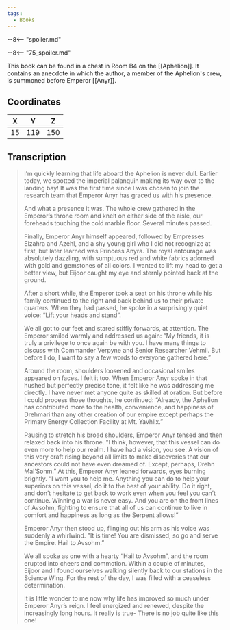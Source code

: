 ```yaml
---
tags:
  - Books
---
```


--8<-- "spoiler.md"

--8<-- "75_spoiler.md"

This book can be found in a chest in Room B4 on the [[Aphelion]]. It contains an anecdote in which the author, a member of the Aphelion's crew, is summoned before Emperor [[Anyr]].

## Coordinates
| **X** | **Y** | **Z** |
| :---: | :---: | :---: |
|  15   |  119  |  150  |

## Transcription
> I’m quickly learning that life aboard the Aphelion is never dull. Earlier today, we spotted the imperial palanquin making its way over to the landing bay! It was the first time since I was chosen to join the research team that Emperor Anyr has graced us with his presence.
>
> And what a presence it was. The whole crew gathered in the Emperor’s throne room and knelt on either side of the aisle, our foreheads touching the cold marble floor. Several minutes passed.
>
> Finally, Emperor Anyr himself appeared, followed by Empresses Elzahra and Azehl, and a shy young girl who I did not recognize at first, but later learned was Princess Anyra. The royal entourage was absolutely dazzling, with sumptuous red and white fabrics adorned with gold and gemstones of all colors. I wanted to lift my head to get a better view, but Eijoor caught my eye and sternly pointed back at the ground.
>
> After a short while, the Emperor took a seat on his throne while his family continued to the right and back behind us to their private quarters. When they had passed, he spoke in a surprisingly quiet voice: “Lift your heads and stand”.
>
> We all got to our feet and stared stiffly forwards, at attention. The Emperor smiled warmly and addressed us again: “My friends, it is truly a privilege to once again be with you. I have many things to discuss with Commander Verpyne and Senior Researcher Vehmil. But before I do, I want to say a few words to everyone gathered here.”
>
> Around the room, shoulders loosened and occasional smiles appeared on faces. I felt it too. When Emperor Anyr spoke in that hushed but perfectly precise tone, it felt like he was  addressing me directly. I have never met anyone quite as skilled at oration. But before I could process those thoughts, he continued: “Already, the Aphelion has contributed more to the health, convenience, and happiness of Drehmari than any other creation of our empire except perhaps the Primary Energy Collection Facility at Mt. Yavhlix.”
>
> Pausing to stretch his broad shoulders, Emperor Anyr tensed and then relaxed back into his throne. "I think, however, that this vessel can do even more to help our realm. I have had a vision, you see. A vision of this very craft rising beyond all limits to make discoveries that our ancestors could not have even dreamed of. Except, perhaps, Drehn Mal’Sohm.” At this, Emperor Anyr leaned forwards, eyes burning brightly. “I want you to help me. Anything you can do to help your superiors on this vessel, do it to the best of your ability. Do it right, and don’t hesitate to get back to work even when you feel you can’t continue. Winning a war is never easy. And you are on the front lines of Avsohm, fighting to ensure that all of us can continue to live in comfort and happiness as long as the Serpent allows!”
>
> Emperor Anyr then stood up, flinging out his arm as his voice was suddenly a whirlwind. "It is time! You are dismissed, so go and serve the Empire. Hail to Avsohm.”
>
> We all spoke as one with a hearty “Hail to Avsohm”, and the room erupted into cheers and commotion. Within a couple of minutes, Eijoor and I found ourselves walking silently back to our
stations in the Science Wing. For the rest of the day, I was filled with a ceaseless determination.
>
> It is little wonder to me now why life has improved so much under Emperor Anyr’s reign. I feel energized and renewed, despite the increasingly long hours. It really is true-  There is no job quite like this one!

